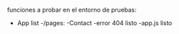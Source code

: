 funciones a probar en el entorno de pruebas:

- App list
  -/pages:
  -Contact
  -error 404 listo
  -app.js listo
